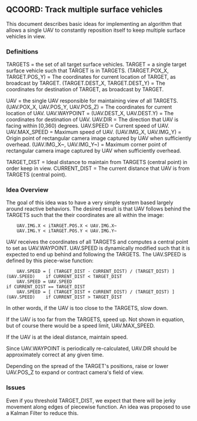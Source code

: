 ## QCOORD: Track multiple surface vehicles

This document describes basic ideas for implementing an algorithm that allows a single UAV to constantly reposition itself to keep multiple surface vehicles in view.


### Definitions

TARGETS = the set of all target surface vehicles.
TARGET = a single target surface vehicle such that TARGET is in TARGETS.
(TARGET.POX_X, TARGET.POS_Y) = The coordinates for current location of TARGET, as broadcast by TARGET.
(TARGET.DEST_X, TARGET.DEST_Y) = The coordinates for destination of TARGET, as broadcast by TARGET.

UAV = the single UAV responsible for maintaining view of all TARGETS.
(UAV.POX_X, UAV.POS_Y, UAV.POS_Z) = The coordinates for current location of UAV.
UAV.WAYPOINT = (UAV.DEST_X, UAV.DEST.Y) = The coordinates for destination of UAV.
UAV.DIR = The direction that UAV is facing within [0,360) degrees.
UAV.SPEED = Current speed of UAV.
UAV.MAX_SPEED = Maximum speed of UAV.
(UAV.IMG_X, UAV.IMG_Y) = Origin point of rectangular camera image captured by UAV when sufficiently overhead.
(UAV.IMG_X~, UAV.IMG_Y~) = Maximum corner point of rectangular camera image captured by UAV when sufficiently overhead.

TARGET_DIST = Ideal distance to maintain from TARGETS (central point) in order keep in view.
CURRENT_DIST = The current distance that UAV is from TARGETS (central point).

### Idea Overview

The goal of this idea was to have a very simple system based largely around reactive behaviors. 
The desired result is that UAV follows behind the TARGETS such that the their coordinates are all within the image:

		UAV.IMG.X < iTARGET.POS.X < UAV.IMG.X~ 
		UAV.IMG.Y < iTARGET.POS.Y < UAV.IMG.Y~ 

UAV receives the coordinates of all TARGETS and computes a central point to set as UAV.WAYPOINT.
UAV.SPEED is dynamically modified such that it is expected to end up behind and following the TARGETS.
The UAV.SPEED is defined by this piece-wise function:

		UAV.SPEED = [ (TARGET_DIST - CURRENT_DIST) / (TARGET_DIST) ] (UAV.SPEED)    if CURRENT_DIST < TARGET_DIST
		UAV.SPEED = UAV.SPEED                                                       if CURRENT_DIST == TARGET_DIST
		UAV.SPEED = [ (TARGET_DIST + CURRENT_DIST) / (TARGET_DIST) ] (UAV.SPEED)    if CURRENT_DIST > TARGET_DIST

In other words, if the UAV is too close to the TARGETS, slow down.

If the UAV is too far from the TARGETS, speed up. Not shown in equation, but of course there would be a speed limit, UAV.MAX_SPEED.

If the UAV is at the ideal distance, maintain speed. 

Since UAV.WAYPOINT is periodically re-calculated, UAV.DIR should be approximately correct at any given time. 

Depending on the spread of the TARGET's positions, raise or lower UAV.POS_Z to expand or contract camera's field of view. 

### Issues

Even if you threshold TARGET_DIST, we expect that there will be jerky movement along edges of piecewise function. 
An idea was proposed to use a Kalman Filter to reduce this.

